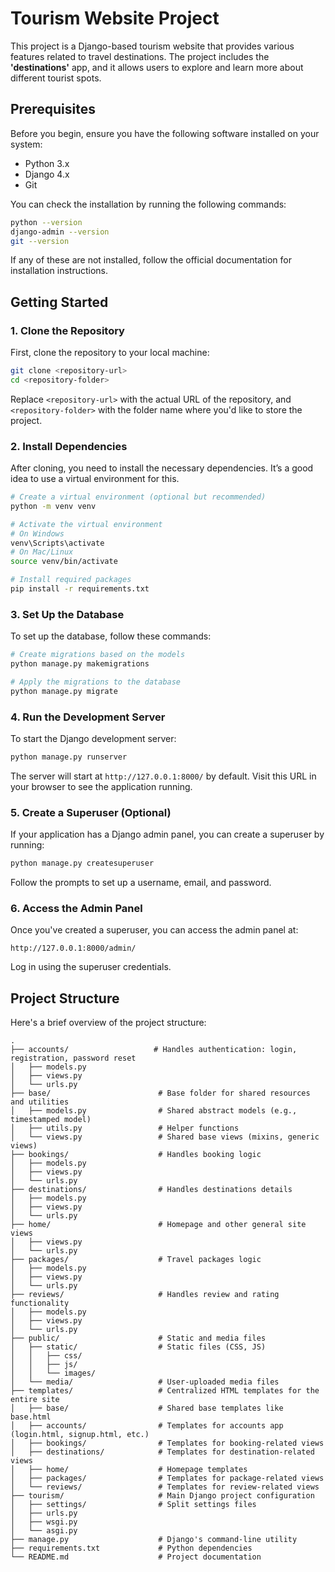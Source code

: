 
# **Tourism Website Project**

This project is a Django-based tourism website that provides various features related to travel destinations. The project includes the **'destinations'** app, and it allows users to explore and learn more about different tourist spots.

## **Prerequisites**

Before you begin, ensure you have the following software installed on your system:

- Python 3.x
- Django 4.x
- Git

You can check the installation by running the following commands:

```bash
python --version
django-admin --version
git --version
```

If any of these are not installed, follow the official documentation for installation instructions.

## **Getting Started**

### 1. **Clone the Repository**

First, clone the repository to your local machine:

```bash
git clone <repository-url>
cd <repository-folder>
```

Replace `<repository-url>` with the actual URL of the repository, and `<repository-folder>` with the folder name where you'd like to store the project.

### 2. **Install Dependencies**

After cloning, you need to install the necessary dependencies. It’s a good idea to use a virtual environment for this.

```bash
# Create a virtual environment (optional but recommended)
python -m venv venv

# Activate the virtual environment
# On Windows
venv\Scripts\activate
# On Mac/Linux
source venv/bin/activate

# Install required packages
pip install -r requirements.txt
```


### 3. **Set Up the Database**

To set up the database, follow these commands:

```bash
# Create migrations based on the models
python manage.py makemigrations

# Apply the migrations to the database
python manage.py migrate
```

### 4. **Run the Development Server**

To start the Django development server:

```bash
python manage.py runserver
```

The server will start at `http://127.0.0.1:8000/` by default. Visit this URL in your browser to see the application running.

### 5. **Create a Superuser (Optional)**

If your application has a Django admin panel, you can create a superuser by running:

```bash
python manage.py createsuperuser
```

Follow the prompts to set up a username, email, and password.

### 6. **Access the Admin Panel**

Once you've created a superuser, you can access the admin panel at:

```text
http://127.0.0.1:8000/admin/
```

Log in using the superuser credentials.

## **Project Structure**

Here's a brief overview of the project structure:

```text
.
├── accounts/                   # Handles authentication: login, registration, password reset
│   ├── models.py
│   ├── views.py
│   └── urls.py
├── base/                        # Base folder for shared resources and utilities
│   ├── models.py                # Shared abstract models (e.g., timestamped model)
│   ├── utils.py                 # Helper functions
│   └── views.py                 # Shared base views (mixins, generic views)
├── bookings/                    # Handles booking logic
│   ├── models.py
│   ├── views.py
│   └── urls.py
├── destinations/                # Handles destinations details
│   ├── models.py
│   ├── views.py
│   └── urls.py
├── home/                        # Homepage and other general site views
│   ├── views.py
│   └── urls.py
├── packages/                    # Travel packages logic
│   ├── models.py
│   ├── views.py
│   └── urls.py
├── reviews/                     # Handles review and rating functionality
│   ├── models.py
│   ├── views.py
│   └── urls.py
├── public/                      # Static and media files
│   ├── static/                  # Static files (CSS, JS)
│   │   ├── css/
│   │   ├── js/
│   │   └── images/
│   └── media/                   # User-uploaded media files
├── templates/                   # Centralized HTML templates for the entire site
│   ├── base/                    # Shared base templates like base.html
│   ├── accounts/                # Templates for accounts app (login.html, signup.html, etc.)
│   ├── bookings/                # Templates for booking-related views
│   ├── destinations/            # Templates for destination-related views
│   ├── home/                    # Homepage templates
│   ├── packages/                # Templates for package-related views
│   └── reviews/                 # Templates for review-related views
├── tourism/                     # Main Django project configuration
│   ├── settings/                # Split settings files 
│   ├── urls.py
│   ├── wsgi.py
│   └── asgi.py
├── manage.py                    # Django's command-line utility
├── requirements.txt             # Python dependencies
└── README.md                    # Project documentation
```
